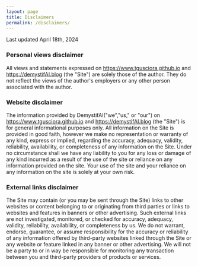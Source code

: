 ```yaml
---
layout: page
title: Disclaimers
permalink: /disclaimers/
---
```


Last updated April 18th, 2024

### Personal views disclaimer

All views and statements expressed on https://www.tgusciora.github.io and https://demystifAI.blog (the "Site") are solely those of the author. They do not reflect the views of the author's employers or any other person associated with the author.

### Website disclaimer

The information provided by DemystifAI("we","us," or "our") on https://www.tgusciora.github.io and https://demystifAI.blog (the "Site") is for general informational purposes only. All information on the Site is provided in good faith, however we make no representation or warranty of any kind, express or implied, regarding the accuracy, adequacy, validity, reliability, availability, or completeness of any information on the Site. Under no circumstance shall we have any liability to you for any loss or damage of any kind incurred as a result of the use of the site or reliance on any information provided on the site. Your use of the site and your reliance on any information on the site is solely at your own risk.

### External links disclaimer

The Site may contain (or you may be sent through the Site) links to other websites or content belonging to or originating from third parties or links to websites and features in banners or other advertising. Such external links are not investigated, monitored, or checked for accuracy, adequacy, validity, reliability, availability, or completeness by us. We do not warrant, endorse, guarantee, or assume responsibility for the accuracy or reliability of any information offered by third-party websites linked through the Site or any website or feature linked in any banner or other advertising. We will not be a party to or in way be responsible for monitoring any transaction between you and third-party providers of products or services.

